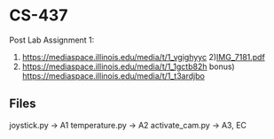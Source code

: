 # CS-437
Post Lab Assignment 1:
1) https://mediaspace.illinois.edu/media/t/1_vgighyyc
2)[IMG_7181.pdf](https://github.com/LegatoTheDev/CS-437/files/12553141/IMG_7181.pdf)
3) https://mediaspace.illinois.edu/media/t/1_1gctb82h
bonus) https://mediaspace.illinois.edu/media/t/1_t3ardjbo

## Files
joystick.py -> A1
temperature.py -> A2
activate_cam.py -> A3, EC
